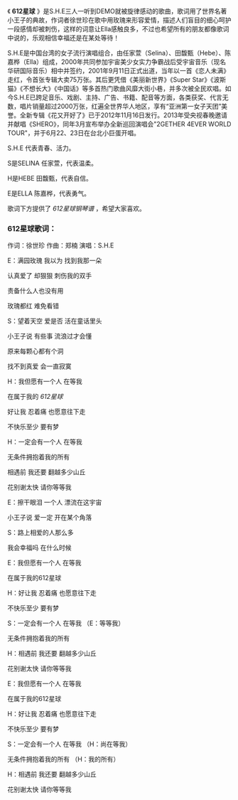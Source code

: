 

《 **612星球**
》是S.H.E三人一听到DEMO就被旋律感动的歌曲，歌词用了世界名著小王子的典故，作词者徐世珍在歌中用玫瑰来形容爱情，描述人们盲目的细心呵护一段感情却被刺伤，这样的词意让Ella感触良多，不过也希望所有的朋友都像歌词中说的，乐观相信幸福还是在某处等待！

S.H.E是中国台湾的女子流行演唱组合，由任家萱（Selina）、田馥甄（Hebe）、陈嘉桦（Ella）组成，2000年共同参加宇宙美少女实力争霸战后受宇宙音乐（现名华研国际音乐）相中并签约，2001年9月11日正式出道，当年以一首《恋人未满》走红，令首张专辑大卖75万张。其后更凭借《美丽新世界》《Super
Star》《波斯猫》《不想长大》《中国话》等多首热门歌曲风靡大街小巷，并多次被全民欢唱。如今S.H.E已跨足音乐、戏剧、主持、广告、书籍、配音等方面，各类获奖、代言无数，唱片销量超过2000万张，红遍全世界华人地区，享有“亚洲第一女子天团”美誉。全新专辑《花又开好了》已于2012年11月16日发行。2013年受央视春晚邀请并献唱《SHERO》，同年3月宣布举办全新巡回演唱会"2GETHER
4EVER WORLD TOUR"，并于6月22、23日在台北小巨蛋开唱。

S.H.E 代表青春、活力。

S是SELINA 任家萱，代表温柔。

H是HEBE 田馥甄，代表自信。

E是ELLA 陈嘉桦，代表勇气。

歌词下方提供了 _612星球钢琴谱_ ，希望大家喜欢。

### 612星球歌词：

作词：徐世珍 作曲：郑楠 演唱：S.H.E

E：满园玫瑰 我以为 找到我那一朵

认真爱了 却狠狠 刺伤我的双手

责备什么人也没有用

玫瑰都红 难免看错

S：望着天空 爱是否 活在童话里头

小王子说 有些事 流浪过才会懂

原来每颗心都有个洞

找不到真爱 会一直寂寞

H：我但愿有一个人 在等我

在属于我的 _612星球_

好让我 忍着痛 也愿意往下走

不快乐至少 要有梦

H：一定会有一个人 在等我

无条件拥抱着我的所有

相遇前 我还要 翻越多少山丘

花别谢太快 请你等等我

E：擦干眼泪 一个人 漂流在这宇宙

小王子说 爱一定 开在某个角落

S：路上相爱的人那么多

我会幸福吗 在什么时候

E：我但愿有一个人 在等我

在属于我的612星球

H：好让我 忍着痛 也愿意往下走

不快乐至少 要有梦

S：一定会有一个人 在等我 （E：等等我）

无条件拥抱着我的所有

H：相遇前 我还要 翻越多少山丘

花别谢太快 请你等等我

E：我但愿有一个人 在等我

在属于我的612星球

H：好让我 忍着痛 也愿意往下走

不快乐至少 要有梦

S：一定会有一个人 在等我 （H：尚在等我）

无条件拥抱着我的所有 （H：我的所有）

H：相遇前 我还要 翻越多少山丘

花别谢太快 请你等等我

